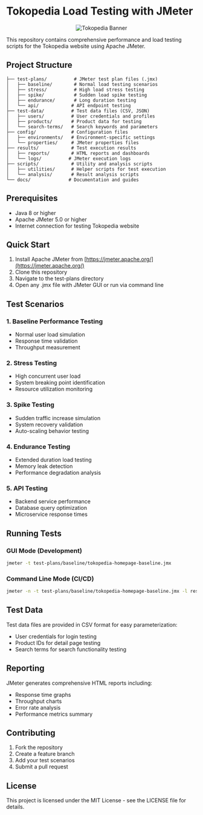 # Tokopedia Load Testing with JMeter

<div align="center">
<img src="https://d2ksis2z2ke2jq.cloudfront.net/uploads/2020/06/Tokopedia-Logo-Vector-VisualLogo-e1593035543226.png" alt="Tokopedia Banner"/>
</div>

This repository contains comprehensive performance and load testing scripts for the Tokopedia website using Apache JMeter.

## Project Structure

```
├── test-plans/          # JMeter test plan files (.jmx)
│   ├── baseline/        # Normal load testing scenarios
│   ├── stress/          # High load stress testing
│   ├── spike/           # Sudden load spike testing
│   ├── endurance/       # Long duration testing
│   └── api/            # API endpoint testing
├── test-data/          # Test data files (CSV, JSON)
│   ├── users/          # User credentials and profiles
│   ├── products/       # Product data for testing
│   └── search-terms/   # Search keywords and parameters
├── config/             # Configuration files
│   ├── environments/   # Environment-specific settings
│   └── properties/     # JMeter properties files
├── results/            # Test execution results
│   ├── reports/        # HTML reports and dashboards
│   └── logs/          # JMeter execution logs
├── scripts/            # Utility and analysis scripts
│   ├── utilities/      # Helper scripts for test execution
│   └── analysis/       # Result analysis scripts
└── docs/              # Documentation and guides
```

## Prerequisites

- Java 8 or higher
- Apache JMeter 5.0 or higher
- Internet connection for testing Tokopedia website

## Quick Start

1. Install Apache JMeter from [https://jmeter.apache.org/](https://jmeter.apache.org/)
2. Clone this repository
3. Navigate to the test-plans directory
4. Open any .jmx file with JMeter GUI or run via command line

## Test Scenarios

### 1. Baseline Performance Testing
- Normal user load simulation
- Response time validation
- Throughput measurement

### 2. Stress Testing
- High concurrent user load
- System breaking point identification
- Resource utilization monitoring

### 3. Spike Testing
- Sudden traffic increase simulation
- System recovery validation
- Auto-scaling behavior testing

### 4. Endurance Testing
- Extended duration load testing
- Memory leak detection
- Performance degradation analysis

### 5. API Testing
- Backend service performance
- Database query optimization
- Microservice response times

## Running Tests

### GUI Mode (Development)
```bash
jmeter -t test-plans/baseline/tokopedia-homepage-baseline.jmx
```

### Command Line Mode (CI/CD)
```bash
jmeter -n -t test-plans/baseline/tokopedia-homepage-baseline.jmx -l results/logs/homepage-test.jtl -e -o results/reports/homepage-report/
```

## Test Data

Test data files are provided in CSV format for easy parameterization:
- User credentials for login testing
- Product IDs for detail page testing
- Search terms for search functionality testing

## Reporting

JMeter generates comprehensive HTML reports including:
- Response time graphs
- Throughput charts
- Error rate analysis
- Performance metrics summary

## Contributing

1. Fork the repository
2. Create a feature branch
3. Add your test scenarios
4. Submit a pull request

## License

This project is licensed under the MIT License - see the LICENSE file for details.
